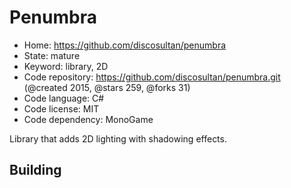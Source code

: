 # Penumbra

- Home: https://github.com/discosultan/penumbra
- State: mature
- Keyword: library, 2D
- Code repository: https://github.com/discosultan/penumbra.git (@created 2015, @stars 259, @forks 31)
- Code language: C#
- Code license: MIT
- Code dependency: MonoGame

Library that adds 2D lighting with shadowing effects.

## Building
